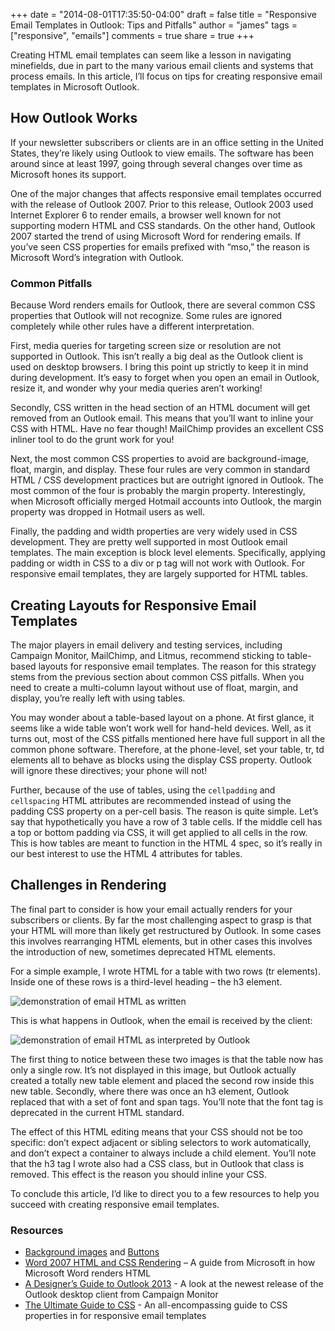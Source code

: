 +++
date = "2014-08-01T17:35:50-04:00"
draft = false
title = "Responsive Email Templates in Outlook: Tips and Pitfalls"
author = "james"
tags = ["responsive", "emails"]
comments = true
share = true
+++

Creating HTML email templates can seem like a lesson in navigating minefields, due in part to the many various email clients and systems that process emails. In this article, I’ll focus on tips for creating responsive email templates in Microsoft Outlook.

<!--more-->

## How Outlook Works

If your newsletter subscribers or clients are in an office setting in the United States, they’re likely using Outlook to view emails. The software has been around since at least 1997, going through several changes over time as Microsoft hones its support.

One of the major changes that affects responsive email templates occurred with the release of Outlook 2007. Prior to this release, Outlook 2003 used Internet Explorer 6 to render emails, a browser well known for not supporting modern HTML and CSS standards. On the other hand, Outlook 2007 started the trend of using Microsoft Word for rendering emails. If you’ve seen CSS properties for emails prefixed with “mso,” the reason is Microsoft Word’s integration with Outlook.

### Common Pitfalls

Because Word renders emails for Outlook, there are several common CSS properties that Outlook will not recognize. Some rules are ignored completely while other rules have a different interpretation.

First, media queries for targeting screen size or resolution are not supported in Outlook. This isn’t really a big deal as the Outlook client is used on desktop browsers. I bring this point up strictly to keep it in mind during development. It’s easy to forget when you open an email in Outlook, resize it, and wonder why your media queries aren’t working!

Secondly, CSS written in the head section of an HTML document will get removed from an Outlook email. This means that you’ll want to inline your CSS with HTML. Have no fear though! MailChimp provides an excellent CSS inliner tool to do the grunt work for you!

Next, the most common CSS properties to avoid are background-image, float, margin, and display. These four rules are very common in standard HTML / CSS development practices but are outright ignored in Outlook. The most common of the four is probably the margin property. Interestingly, when Microsoft officially merged Hotmail accounts into Outlook, the margin property was dropped in Hotmail users as well.

Finally, the padding and width properties are very widely used in CSS development. They are pretty well supported in most Outlook email templates. The main exception is block level elements. Specifically, applying padding or width in CSS to a div or p tag will not work with Outlook. For responsive email templates, they are largely supported for HTML tables.

## Creating Layouts for Responsive Email Templates

The major players in email delivery and testing services, including Campaign Monitor, MailChimp, and Litmus, recommend sticking to table-based layouts for responsive email templates. The reason for this strategy stems from the previous section about common CSS pitfalls. When you need to create a multi-column layout without use of float, margin, and display, you’re really left with using tables.

You may wonder about a table-based layout on a phone. At first glance, it seems like a wide table won’t work well for hand-held devices. Well, as it turns out, most of the CSS pitfalls mentioned here have full support in all the common phone software. Therefore, at the phone-level, set your table, tr, td elements all to behave as blocks using the display CSS property. Outlook will ignore these directives; your phone will not!

Further, because of the use of tables, using the `cellpadding` and `cellspacing` HTML attributes are recommended instead of using the padding CSS property on a per-cell basis. The reason is quite simple. Let’s say that hypothetically you have a row of 3 table cells. If the middle cell has a top or bottom padding via CSS, it will get applied to all cells in the row. This is how tables are meant to function in the HTML 4 spec, so it’s really in our best interest to use the HTML 4 attributes for tables.

## Challenges in Rendering

The final part to consider is how your email actually renders for your subscribers or clients. By far the most challenging aspect to grasp is that your HTML will more than likely get restructured by Outlook. In some cases this involves rearranging HTML elements, but in other cases this involves the introduction of new, sometimes deprecated HTML elements.

For a simple example, I wrote HTML for a table with two rows (tr elements). Inside one of these rows is a third-level heading – the h3 element.

![demonstration of email HTML as written](/img/email-written-h3.png)

This is what happens in Outlook, when the email is received by the client:

![demonstration of email HTML as interpreted by Outlook](/img/email-outlook-365-interpreted.png)

The first thing to notice between these two images is that the table now has only a single row. It’s not displayed in this image, but Outlook actually created a totally new table element and placed the second row inside this new table. Secondly, where there was once an h3 element, Outlook replaced that with a set of font and span tags. You’ll note that the font tag is deprecated in the current HTML standard.

The effect of this HTML editing means that your CSS should not be too specific: don’t expect adjacent or sibling selectors to work automatically, and don’t expect a container to always include a child element. You’ll note that the h3 tag I wrote also had a CSS class, but in Outlook that class is removed. This effect is the reason you should inline your CSS.

To conclude this article, I’d like to direct you to a few resources to help you succeed with creating responsive email templates.

### Resources

* [Background images](http://backgrounds.cm) and [Buttons](http://buttons.cm)
* [Word 2007 HTML and CSS Rendering](http://msdn.microsoft.com/en-us/library/aa338201%28office.12%29.aspx) – A guide from Microsoft in how Microsoft Word renders HTML
* [A Designer’s Guide to Outlook 2013](https://www.campaignmonitor.com/blog/post/3769/a-designers-guide-to-outlook-2013) - A look at the newest release of the Outlook desktop client from Campaign Monitor
* [The Ultimate Guide to CSS](https://www.campaignmonitor.com/css) - An all-encompassing guide to CSS properties in for responsive email templates
